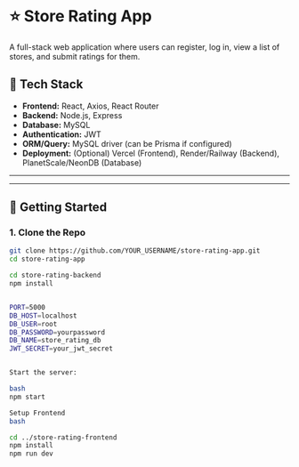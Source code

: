 # ⭐ Store Rating App

A full-stack web application where users can register, log in, view a list of stores, and submit ratings for them.

## 🧱 Tech Stack

- **Frontend:** React, Axios, React Router
- **Backend:** Node.js, Express
- **Database:** MySQL
- **Authentication:** JWT
- **ORM/Query:** MySQL driver (can be Prisma if configured)
- **Deployment:** (Optional) Vercel (Frontend), Render/Railway (Backend), PlanetScale/NeonDB (Database)

---


---

## 🚀 Getting Started

### 1. Clone the Repo

```bash
git clone https://github.com/YOUR_USERNAME/store-rating-app.git
cd store-rating-app

cd store-rating-backend
npm install


PORT=5000
DB_HOST=localhost
DB_USER=root
DB_PASSWORD=yourpassword
DB_NAME=store_rating_db
JWT_SECRET=your_jwt_secret


Start the server:

bash
npm start

Setup Frontend
bash

cd ../store-rating-frontend
npm install
npm run dev